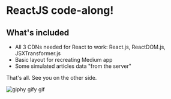 # ReactJS code-along!

## What's included
* All 3 CDNs needed for React to work: React.js, ReactDOM.js, JSXTransformer.js
* Basic layout for recreating Medium app
* Some simulated articles data "from the server"

That's all. See you on the other side.

![giphy gify gif](http://i.giphy.com/14cilFdQzr8hG0.gif)
